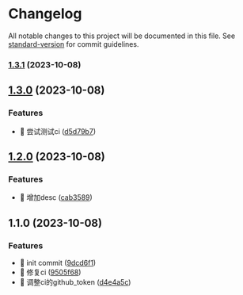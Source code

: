 # Changelog

All notable changes to this project will be documented in this file. See [standard-version](https://github.com/conventional-changelog/standard-version) for commit guidelines.

### [1.3.1](https://github.com/danni-cool/danni-cool/compare/v1.3.0...v1.3.1) (2023-10-08)

## [1.3.0](https://github.com/danni-cool/danni-cool/compare/v1.2.0...v1.3.0) (2023-10-08)


### Features

* 🎸 尝试测试ci ([d5d79b7](https://github.com/danni-cool/danni-cool/commit/d5d79b7c47ce94881b204ed10b02e1b292566897))

## [1.2.0](https://github.com/danni-cool/danni-cool/compare/v1.1.0...v1.2.0) (2023-10-08)


### Features

* 🎸 增加desc ([cab3589](https://github.com/danni-cool/danni-cool/commit/cab35890eab6888ff273b68bb0ca6a3bdbe091b3))

## 1.1.0 (2023-10-08)

### Features

* 🎸 init commit ([9dcd6f1](https://github.com/danni-cool/danni-cool/commit/9dcd6f15421de4166df35f681951ac3a24736b1f))
* 🎸 修复ci ([9505f68](https://github.com/danni-cool/danni-cool/commit/9505f68ed92ecb333104797111f208a1141cae3b))
* 🎸 调整ci的github_token ([d4e4a5c](https://github.com/danni-cool/danni-cool/commit/d4e4a5c96584fc2a020387bbf682518b5a7fd1f8))
